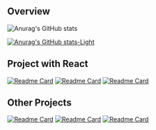 ## Overview
<div style="align-items: center;">

![Anurag's GitHub stats](https://github-readme-stats.vercel.app/api?username=mhselfs&show_icons=true&theme=dark&rank_icon=github#gh-dark-mode-only)

[![Anurag's GitHub stats-Light](https://github-readme-stats.vercel.app/api?username=mhselfsa&show_icons=true&theme=default#gh-light-mode-only)](https://github.com/anuraghazra/github-readme-stats#gh-light-mode-only)
</div>


## Project with React



[![Readme Card](https://github-readme-stats.vercel.app/api/pin/?username=mhselfs&repo=SpaceNews&theme=dark)](https://github.com/anuraghazra/github-readme-stats)
[![Readme Card](https://github-readme-stats.vercel.app/api/pin/?username=mhselfs&repo=MovieCart&theme=dark)](https://github.com/anuraghazra/github-readme-stats)
[![Readme Card](https://github-readme-stats.vercel.app/api/pin/?username=mhselfs&repo=booklist&theme=dark)](https://github.com/anuraghazra/github-readme-stats)


## Other Projects

[![Readme Card](https://github-readme-stats.vercel.app/api/pin/?username=mhselfs&repo=booklist&theme=dracula)](https://github.com/anuraghazra/github-readme-stats)
[![Readme Card](https://github-readme-stats.vercel.app/api/pin/?username=mhselfs&repo=blogclub&theme=dracula)](https://github.com/anuraghazra/github-readme-stats)
[![Readme Card](https://github-readme-stats.vercel.app/api/pin/?username=mhselfs&repo=demo-CV&theme=dracula)](https://github.com/anuraghazra/github-readme-stats)
